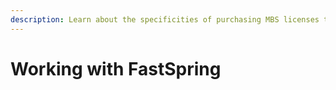 ```yaml
---
description: Learn about the specificities of purchasing MBS licenses through FastSpring
---
```


# Working with FastSpring



